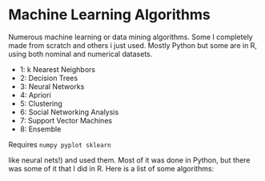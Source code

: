 # Machine Learning Algorithms

Numerous machine learning or data mining algorithms. Some I completely made
from scratch and others i just used. Mostly Python but some are in R, using
both nominal and numerical datasets.

- 1: k Nearest Neighbors
- 2: Decision Trees
- 3: Neural Networks
- 4: Apriori
- 5: Clustering
- 6: Social Networking Analysis
- 7: Support Vector Machines
- 8: Ensemble

Requires `numpy pyplot sklearn`

like neural nets!) and used them. Most of it was done in Python, but there was some of it that I did in R. Here is a list of some algorithms:
